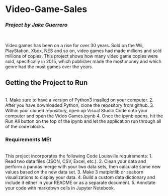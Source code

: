# Video-Game-Sales
### *Project by Jake Guerrero*
<br/>

Video games has been on a rise for over 30 years. Sold on the Wii, PlayStation, Xbox, NES and so on, video games had made millions and sold millions of copies. This project shows how many video game copies were sold, specifically in 2015, which publisher made the most money and which genre had the most games over the years.
<br/>

## **Getting the Project to Run**
<br/>
1. Make sure to have a version of Python3 insalled on your computer.
2. After you have downloaded Python, clone the repository from github.
3. Within your cloned repository, open up Visual Studio Code onto your computer and open the Video Games.ipynb
4. Once the ipynb opens, hit the Run All button on the top of the ipynb and let the application run through all of the code blocks.
<br/>

### Requirements MEt
<br/>
This project incorporates the following Code Louisville requirements:
1. Read two data files (JSON, CSV, Excel, etc.).
2. Clean your data and perform a pandas merge with your two data sets, then calculate some new values based on the new data set.
3. Make 3 matplotlib or seaborn visualizations to display your data.
4. Build a custom data dictionary and include it either in your README or as a separate document.
5. Annotate your code with markdown cells in Jupyter Notebook.
